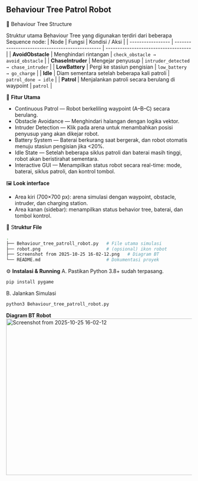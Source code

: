 ## **Behaviour Tree Patrol Robot**

🌲 Behaviour Tree Structure

Struktur utama Behaviour Tree yang digunakan terdiri dari beberapa Sequence node:
| Node              | Fungsi                                          | Kondisi / Aksi                       |
| ----------------- | ----------------------------------------------- | ------------------------------------ |
| **AvoidObstacle** | Menghindari rintangan                           | `check_obstacle → avoid_obstacle`    |
| **ChaseIntruder** | Mengejar penyusup                               | `intruder_detected → chase_intruder` |
| **LowBattery**    | Pergi ke stasiun pengisian                      | `low_battery → go_charge`            |
| **Idle**          | Diam sementara setelah beberapa kali patroli    | `patrol_done → idle`                 |
| **Patrol**        | Menjalankan patroli secara berulang di waypoint | `patrol`                             |

🧩 **Fitur Utama**
- Continuous Patrol — Robot berkeliling waypoint (A–B–C) secara berulang.
- Obstacle Avoidance — Menghindari halangan dengan logika vektor.
- Intruder Detection — Klik pada arena untuk menambahkan posisi penyusup yang akan dikejar robot.
- Battery System — Baterai berkurang saat bergerak, dan robot otomatis menuju stasiun pengisian jika <20%.
- Idle State — Setelah beberapa siklus patroli dan baterai masih tinggi, robot akan beristirahat sementara.
- Interactive GUI — Menampilkan status robot secara real-time: mode, baterai, siklus patroli, dan kontrol tombol.

🖼️ **Look interface**
- Area kiri (700×700 px): arena simulasi dengan waypoint, obstacle, intruder, dan charging station.
- Area kanan (sidebar): menampilkan status behavior tree, baterai, dan tombol kontrol.

📁 S**truktur File**
```bash
.
├── Behaviour_tree_patroll_robot.py   # File utama simulasi
├── robot.png                         # (opsional) ikon robot
├── Screenshot from 2025-10-25 16-02-12.png   # Diagram BT
└── README.md                         # Dokumentasi proyek
```

⚙️ **Instalasi & Running**
A. Pastikan Python 3.8+ sudah terpasang.
```bash
pip install pygame
```

B. Jalankan Simulasi
```bash
python3 Behaviour_tree_patroll_robot.py
```

**Diagram BT Robot**
<img width="1371" height="424" alt="Screenshot from 2025-10-25 16-02-12" src="https://github.com/user-attachments/assets/3f511703-7a0c-4afa-8b8f-5e2ad608e297" />



